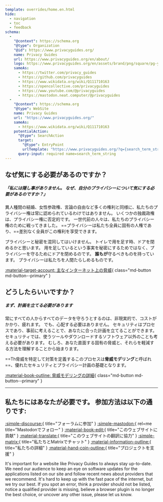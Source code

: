 ```yaml
---
template: overrides/home.en.html
hide:
  - navigation
  - toc
  - feedback
schema:
  - 
    "@context": https://schema.org
    "@type": Organization
    "@id": https://www.privacyguides.org/
    name: Privacy Guides
    url: https://www.privacyguides.org/en/about/
    logo: https://www.privacyguides.org/en/assets/brand/png/square/pg-yellow.png
    sameAs:
      - https://twitter.com/privacy_guides
      - https://github.com/privacyguides
      - https://www.wikidata.org/wiki/Q111710163
      - https://opencollective.com/privacyguides
      - https://www.youtube.com/@privacyguides
      - https://mastodon.neat.computer/@privacyguides
  - 
    "@context": https://schema.org
    "@type": WebSite
    name: Privacy Guides
    url: "https://www.privacyguides.org/"
    sameAs:
      - https://www.wikidata.org/wiki/Q111710163
    potentialAction:
      "@type": SearchAction
      target:
        "@type": EntryPoint
        urlTemplate: "https://www.privacyguides.org/?q={search_term_string}"
      query-input: required name=search_term_string
---
```


<!-- markdownlint-disable-next-line -->
## なぜ気にする必要があるのですか？

##### 「私には隠し事がありません。 なぜ、自分のプライバシーについて気にする必要があるのですか？」

異人種間の結婚、女性参政権、言論の自由など多くの権利と同様に、私たちのプライバシー権は常に認められているわけではありません。 いくつかの独裁政権は、プライバシー権に否定的です。 一世代前の人々は、私たちのプライバシー権のために戦ってきました。 ==プライバシーは私たち全員に固有の人権であり、==差別なく全員がこの権利を享受できます。

プライバシーと秘密を混同してはいけません。 トイレで用を足す時、ドアを閉めるかと思います。 用を足しているという事実を秘密にするためではなく、プライバシーを守るためにドアを閉めるのです。 **誰もが**守るべきものを持っています。 プライバシーは私たちを人間たらしめるものです。

[:material-target-account: 主なインターネット上の脅威](basics/common-threats.md){ class="md-button md-button--primary" }

## どうしたらいいですか？

##### まず、計画を立てる必要があります

常にすべての人からすべてのデータを守ろうとするのは、非現実的で、コストがかかり、疲れます。 でも、心配する必要はありません。 セキュリティはプロセスであり、事前に考えることで、あなたに合った計画を立てることができます。 セキュリティでは、使うツールやダウンロードするソフトウェア以外のことも考える必要があります。 むしろ、あなた直面する固有の脅威と、それらを軽減する方法を理解することから始まります。

==Th脅威を特定して対策を定義するこのプロセスは**脅威モデリング**と呼ばれ==、優れたセキュリティとプライバシー計画の基礎となります。

[:material-book-outline: 脅威モデリングの詳細](basics/threat-modeling.md){ class="md-button md-button--primary" }

---

## 私たちにはあなたが必要です。 参加方法は以下の通りです:

[:simple-discourse:](https://discuss.privacyguides.net/){ title="フォーラムに参加" }
[:simple-mastodon:](https://mastodon.neat.computer/@privacyguides){ rel=me title="Mastodonでフォロー" }
[:material-book-edit:](https://github.com/privacyguides/privacyguides.org){ title="このウェブサイトに貢献" }
[:material-translate:](https://matrix.to/#/#pg-i18n:aragon.sh){ title="このウェブサイトの翻訳に協力" }
[:simple-matrix:](https://matrix.to/#/#privacyguides:matrix.org){ title="私たちとMatrixでチャット" }
[:material-information-outline:](about/index.md){ title="私たちの詳細" }
[:material-hand-coin-outline:](about/donate.md){ title="プロジェクトを支援" }

It's important for a website like Privacy Guides to always stay up-to-date. We need our audience to keep an eye on software updates for the applications listed on our site and follow recent news about providers that we recommend. It's hard to keep up with the fast pace of the internet, but we try our best. If you spot an error, think a provider should not be listed, notice a qualified provider is missing, believe a browser plugin is no longer the best choice, or uncover any other issue, please let us know.

